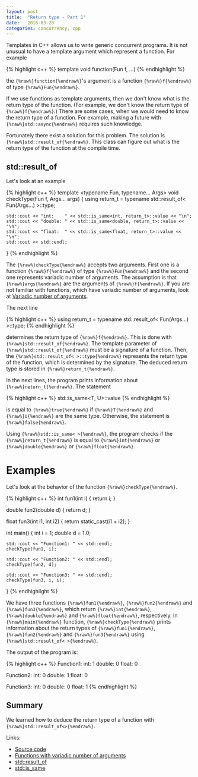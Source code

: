 ```yaml
---
layout: post
title:  "Return type - Part 1"
date:   2016-03-28
categories: concurrency, cpp
---
```


Templates in C++ allows us to write generic concurrent programs. It is not
unusual to have a template argument which represent a function. For example

{% highlight c++ %}
template <typename Fun>
void function(Fun f, ...)
{% endhighlight %}

the `{%raw%}function{%endraw%}`'s argument is a function
`{%raw%}f{%endraw%}` of type `{%raw%}Fun{%endraw%}`. 

If we use functions as template arguments, then we don't know what is the return
type of the function. (For example, we don't know the return type of
`{%raw%}f{%endraw%}`.) There are some cases, when we would need to know the
return type of a function. For example, making a future with
`{%raw%}std::async{%endraw%}` requires such knowledge.

Fortunately there exist a solution for this problem. The solution is 
`{%raw%}std::result_of{%endraw%}`. This class can figure out what is the return
type of the function at the compile time.

std::result_of
--------------

Let's look at an example

{% highlight c++ %}
template <typename Fun, typename... Args>
void checkType(Fun f, Args... args)
{
    using return_t = typename std::result_of< Fun(Args...) >::type;

    std::cout << "int:    " << std::is_same<int, return_t>::value << "\n";
    std::cout << "double: " << std::is_same<double, return_t>::value << "\n";
    std::cout << "float:  " << std::is_same<float, return_t>::value << "\n";
    std::cout << std::endl;
}
{% endhighlight %}

The `{%raw%}checkType{%endraw%}` accepts two arguments. First one is a function
`{%raw%}f{%endraw%}` of type `{%raw%}Fun{%endraw%}` and the second one
represents variadic number of arguments. The assumption is that 
`{%raw%}args{%endraw%}` are the arguments of `{%raw%}f{%endraw%}`. If you are
not familiar with functions, which have variadic number of arguments, look at
[Variadic number of arguments](/blog/2016/03/variadic-number-of-arguments.html).

The next line 

{% highlight c++ %}
using return_t = typename std::result_of< Fun(Args...) >::type;
{% endhighlight %}

determines the return type of `{%raw%}f{%endraw%}`. This is done with
`{%raw%}std::result_of{%endraw%}`. The template parameter of
`{%raw%}std::result_of{%endraw%}` must be a signature of a function. Then, the
`{%raw%}std::result_of< >::type{%endraw%}` represents the return type of the
function, which is determined by the signature. The deduced
return type is stored in `{%raw%}return_t{%endraw%}`.

In the next lines, the program prints information about
`{%raw%}return_t{%endraw%}`. The statement

{% highlight c++ %}
std::is_same<T, U>::value
{% endhighlight %}

is equal to `{%raw%}true{%endraw%}` if `{%raw%}T{%endraw%}` and
`{%raw%}U{%endraw%}` are the same type. Otherwise, the statement is
`{%raw%}false{%endraw%}`. 

Using `{%raw%}std::is_same< >{%endraw%}`, the program checks if the
`{%raw%}return_t{%endraw%}` is equal to `{%raw%}int{%endraw%}` or
`{%raw%}double{%endraw%}` or `{%raw%}float{%endraw%}`.

Examples
========

Let's look at the behavior of the function `{%raw%}checkType{%endraw%}`.

{% highlight c++ %}
int fun1(int i)
{
    return i;
}

double fun2(double d)
{
    return d;
}

float fun3(int i1, int i2)
{
    return static_cast<float>(i1 + i2);
}

int main()
{
    int i = 1;
    double d = 1.0;

    std::cout << "Function1: " << std::endl;
    checkType(fun1, i);

    std::cout << "Function2: " << std::endl;
    checkType(fun2, d);

    std::cout << "Function3: " << std::endl;
    checkType(fun3, i, i);
}
{% endhighlight %}

We have three functions `{%raw%}fun1{%endraw%}`, `{%raw%}fun2{%endraw%}` and
`{%raw%}fun3{%endraw%}`, which return `{%raw%}int{%endraw%}`,
`{%raw%}double{%endraw%}` and `{%raw%}float{%endraw%}`, respectively. In
`{%raw%}main{%endraw%}` function, `{%raw%}checkType{%endraw%}` prints
information about the return types of `{%raw%}fun1{%endraw%}`,
`{%raw%}fun2{%endraw%}` and `{%raw%}fun3{%endraw%}` using
`{%raw%}std::result_of< >{%endraw%}`.

The output of the program is:

{% highlight c++ %}
Function1: 
int:    1
double: 0
float:  0

Function2: 
int:    0
double: 1
float:  0

Function3: 
int:    0
double: 0
float:  1
{% endhighlight %}

Summary
-------

We learned how to deduce the return type of a function with
`{%raw%}std::result_of<>{%endraw%}`.


Links:

* [Source code](https://github.com/jakaspeh/concurrency/blob/master/resultOfPart1.cpp)
* [Functions with variadic number of arguments](/blog/2016/03/variadic-number-of-arguments.html)
* [std::result_of](http://en.cppreference.com/w/cpp/types/result_of)
* [std::is_same](http://en.cppreference.com/w/cpp/types/is_same)
